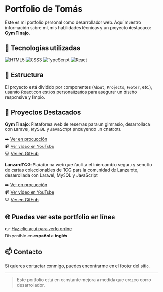 # Portfolio de Tomás

Este es mi portfolio personal como desarrollador web. Aquí muestro información sobre mí, mis habilidades técnicas y un proyecto destacado: **Gym Tinajo**.

## 🚀 Tecnologías utilizadas

![HTML5](https://img.shields.io/badge/HTML5-E34F26?style=for-the-badge&logo=html5&logoColor=white)
![CSS3](https://img.shields.io/badge/CSS3-1572B6?style=for-the-badge&logo=css3&logoColor=white)
![TypeScript](https://img.shields.io/badge/TypeScript-007ACC?style=for-the-badge&logo=typescript&logoColor=white)
![React](https://img.shields.io/badge/React-20232A?style=for-the-badge&logo=react&logoColor=61DAFB)

## 📂 Estructura

El proyecto está dividido por componentes (`About`, `Projects`, `Footer`, etc.), usando React con estilos personalizados para asegurar un diseño responsive y limpio.

## 📸 Proyectos Destacados

**Gym Tinajo**: Plataforma web de reservas para un gimnasio, desarrollada con Laravel, MySQL y JavaScript (incluyendo un chatbot).

➡️ [Ver en producción](https://gymtinajo.alwaysdata.net/)  
📹 [Ver vídeo en YouTube](https://www.youtube.com/watch?v=3fXf20tTvhI)  
💻 [Ver en GitHub](https://github.com/tomasvillani/Proyecto-final-DAW)

**LanzaroTCG**: Plataforma web que facilita el intercambio seguro y sencillo de cartas coleccionables de TCG para la comunidad de Lanzarote, desarrollada con Laravel, MySQL y JavaScript.

➡️ [Ver en producción](https://lanzarotcg.alwaysdata.net/)  
📹 [Ver vídeo en YouTube](https://youtu.be/0v9KCnHHahw?si=mL9kD8mn_rxj-JLi)  
💻 [Ver en GitHub](https://github.com/tomasvillani/lanzarotcg)

## 🌐 Puedes ver este portfolio en línea

👉 [Haz clic aquí para verlo online](https://portfolio-chi-nine-14.vercel.app/)  
Disponible en **español** e **inglés**.

## 📫 Contacto

Si quieres contactar conmigo, puedes encontrarme en el footer del sitio.

---

> Este portfolio está en constante mejora a medida que crezco como desarrollador.
